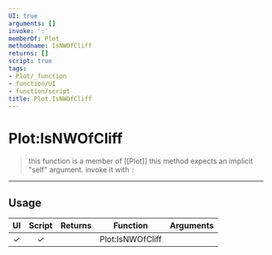 ```yaml
---
UI: true
arguments: []
invoke: ':'
memberOf: Plot
methodname: IsNWOfCliff
returns: []
script: true
tags:
- Plot/_function
- function/UI
- function/script
title: Plot.IsNWOfCliff
---
```

# Plot:IsNWOfCliff
> this function is a member of [[Plot]]
> this method expects an implicit "self" argument. invoke it with `:`
-----
## Usage
|  UI | Script | Returns | Function | Arguments |
|:---:|:------:|-------:|:--------:|:---------|
|✓|✓||Plot:IsNWOfCliff||
